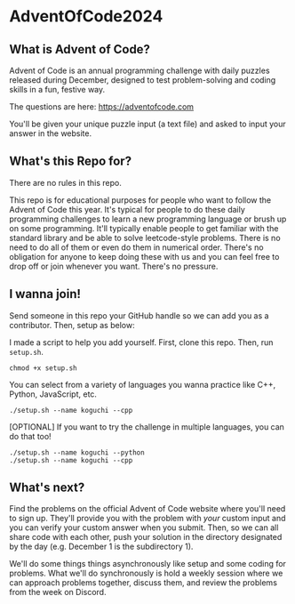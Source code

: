 # AdventOfCode2024

## What is Advent of Code?

Advent of Code is an annual programming challenge with daily puzzles released during December, designed to test problem-solving and coding skills in a fun, festive way.

The questions are here: https://adventofcode.com

You'll be given your unique puzzle input (a text file) and asked to input your answer in the website.

## What's this Repo for?

There are no rules in this repo.  

This repo is for educational purposes for people who want to follow the Advent of Code this year.  It's typical for people to do these daily programming challenges to learn a new programming language or brush up on some programming.  It'll typically enable people to get familiar with the standard library and be able to solve leetcode-style problems.  There is no need to do all of them or even do them in numerical order.  There's no obligation for anyone to keep doing these with us and you can feel free to drop off or join whenever you want.  There's no pressure.

## I wanna join!

Send someone in this repo your GitHub handle so we can add you as a contributor.  Then, setup as below:

I made a script to help you add yourself.  First, clone this repo.  Then, run `setup.sh`.

```
chmod +x setup.sh
```

You can select from a variety of languages you wanna practice like C++, Python, JavaScript, etc.

```
./setup.sh --name koguchi --cpp
```

[OPTIONAL] If you want to try the challenge in multiple languages, you can do that too!

```
./setup.sh --name koguchi --python
./setup.sh --name koguchi --cpp
```

## What's next?

Find the problems on the official Advent of Code website where you'll need to sign up.  They'll provide you with the problem with *your* custom input and you can verify your custom answer when you submit.  Then, so we can all share code with each other, push your solution in the directory designated by the day (e.g. December 1 is the subdirectory 1).

We'll do some things things asynchronously like setup and some coding for problems.  What we'll do synchronously is hold a weekly session where we can approach problems together, discuss them, and review the problems from the week on Discord.


